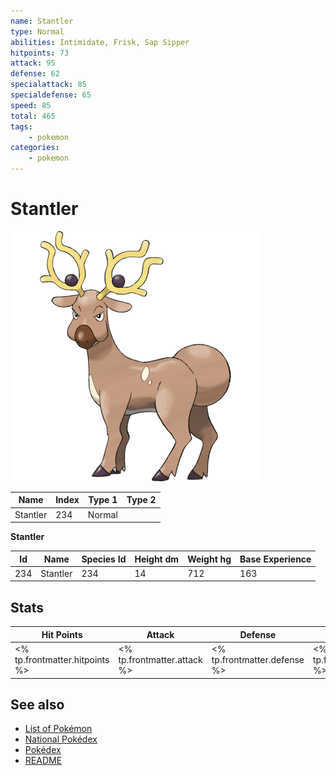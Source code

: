 ```yaml
---
name: Stantler
type: Normal
abilities: Intimidate, Frisk, Sap Sipper
hitpoints: 73
attack: 95
defense: 62
specialattack: 85
specialdefense: 65
speed: 85
total: 465
tags:
    - pokemon
categories:
    - pokemon
---
```


# Stantler


![Stantler](images/234.png)

| **Name** | **Index** | **Type 1** | **Type 2** |
|----|----|----|----|
| Stantler | 234 | Normal  |  |

**Stantler** 




| **Id** | **Name** | **Species Id** | **Height dm** | **Weight hg** | **Base Experience** |
|--------|----------|----------------|------------|------------|---------------------|
| 234 | Stantler | 234 | 14 | 712 | 163 |



## Stats

| **Hit Points** | **Attack** | **Defense** | **Special Attack** | **Special Defense** | **Speed** | **Total** |
|----------------|------------|-------------|--------------------|---------------------|-----------|-----------|
| <% tp.frontmatter.hitpoints %> | <% tp.frontmatter.attack %> | <% tp.frontmatter.defense %> | <% tp.frontmatter.specialattack %> | <% tp.frontmatter.specialdefense %> | <% tp.frontmatter.speed %> | <% tp.frontmatter.total %> |

## See also

- [List of Pokémon](../pokemon.md)
- [National Pokédex](../national_pokedex.md)
- [Pokédex](../pokedex.md)
- [README](../README.md)
